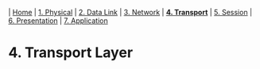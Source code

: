 | [Home](README.md) | [1. Physical](physical.md) | [2. Data Link](dataLink.md) | [3. Network](network.md) | [**4. Transport**](transport.md) | [5. Session](session.md) | [6. Presentation](presentation.md) | [7. Application](application.md)

# 4. Transport Layer